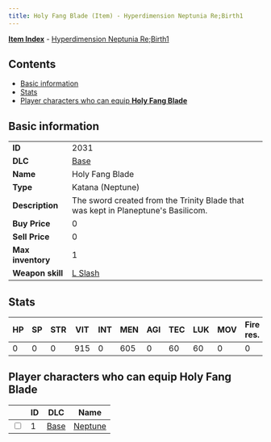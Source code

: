 ```yaml
---
title: Holy Fang Blade (Item) - Hyperdimension Neptunia Re;Birth1
---
```


[**Item Index**](/neptunia/rb1/item/index.html) - [Hyperdimension Neptunia Re;Birth1](/neptunia/rb1)

## Contents

- [Basic information](#basic-information)
- [Stats](#stats)
- [Player characters who can equip **Holy Fang Blade**](#player-characters-who-can-equip-holy-fang-blade)
## Basic information

|   |   |
| -- | -- |
| **ID** | 2031 |
| **DLC** | [Base](/neptunia/rb1/dlc/1-base.html) |
| **Name** | Holy Fang Blade |
| **Type** | Katana (Neptune) |
| **Description** | The sword created from the Trinity Blade that was kept in Planeptune's Basilicom. |
| **Buy Price** | 0 |
| **Sell Price** | 0 |
| **Max inventory** | 1 |
| **Weapon skill** | [L Slash](/neptunia/rb1/skill/1-3-l-slash.html) |


## Stats

| HP | SP | STR | VIT | INT | MEN | AGI | TEC | LUK | MOV | Fire res. | Ice res. | Wind res. | Lightning res. |
| -- | -- | --- | --- | --- | --- | --- | --- | --- | --- | --------- | -------- | --------- | -------------- |
| 0 | 0 | 0 | 915 | 0 | 605 | 0 | 60 | 60 | 0 | 0 | 0 | 0 | 0 |


## Player characters who can equip **Holy Fang Blade**

|    | ID | DLC | Name |
| -- | -- | --- | ---- |
| <input type="checkbox" id="rb1-player-1-1" class="trackbox" /> | 1 | [Base](/neptunia/rb1/dlc/1-base.html) | [Neptune](/neptunia/rb1/player/1-1-neptune.html) |
